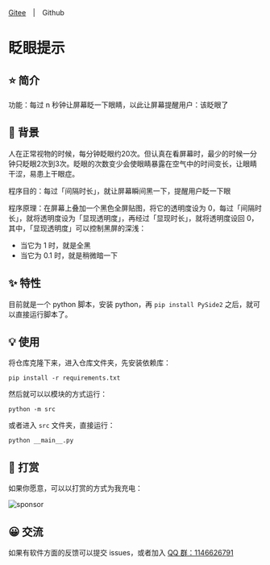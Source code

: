 [Gitee](https://gitee.com/haujet/blink-prompt.git)　|　Github 

# 眨眼提示

## ⭐ 简介

功能：每过 n 秒钟让屏幕眨一下眼睛，以此让屏幕提醒用户：该眨眼了

## 📝 背景

人在正常视物的时候，每分钟眨眼约20次。但认真在看屏幕时，最少的时候一分钟只眨眼2次到3次。眨眼的次数变少会使眼睛暴露在空气中的时间变长，让眼睛干涩，易患上干眼症。

程序目的：每过「间隔时长」，就让屏幕瞬间黑一下，提醒用户眨一下眼

程序原理：在屏幕上叠加一个黑色全屏贴图，将它的透明度设为 0，每过「间隔时长」，就将透明度设为「显现透明度」，再经过「显现时长」，就将透明度设回 0，其中，「显现透明度」可以控制黑屏的深浅：

* 当它为 1 时，就是全黑
* 当它为 0.1 时，就是稍微暗一下

## ✨ 特性

目前就是一个 python 脚本，安装 python，再 `pip install PySide2` 之后，就可以直接运行脚本了。

## 💡 使用

将仓库克隆下来，进入仓库文件夹，先安装依赖库：

```
pip install -r requirements.txt
```

然后就可以以模块的方式运行：

```
python -m src
```

或者进入 `src` 文件夹，直接运行：

```
python __main__.py
```

## 🔋 打赏

如果你愿意，可以以打赏的方式为我充电：

![sponsor](assets/sponsor.png)

## 😀 交流

如果有软件方面的反馈可以提交 issues，或者加入 [QQ 群：1146626791](https://qm.qq.com/cgi-bin/qm/qr?k=DgiFh5cclAElnELH4mOxqWUBxReyEVpm&jump_from=webapi) 